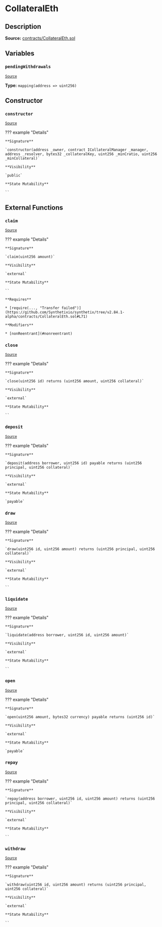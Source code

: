 # CollateralEth

## Description

**Source:** [contracts/CollateralEth.sol](https://github.com/Synthetixio/synthetix/tree/v2.84.1-alpha/contracts/CollateralEth.sol)

## Variables

### `pendingWithdrawals`

<sub>[Source](https://github.com/Synthetixio/synthetix/tree/v2.84.1-alpha/contracts/CollateralEth.sol#L12)</sub>

**Type:** `mapping(address => uint256)`

## Constructor

### `constructor`

<sub>[Source](https://github.com/Synthetixio/synthetix/tree/v2.84.1-alpha/contracts/CollateralEth.sol#L14)</sub>

??? example "Details"

    **Signature**

    `constructor(address _owner, contract ICollateralManager _manager, address _resolver, bytes32 _collateralKey, uint256 _minCratio, uint256 _minCollateral)`

    **Visibility**

    `public`

    **State Mutability**

    ``

## External Functions

### `claim`

<sub>[Source](https://github.com/Synthetixio/synthetix/tree/v2.84.1-alpha/contracts/CollateralEth.sol#L65)</sub>

??? example "Details"

    **Signature**

    `claim(uint256 amount)`

    **Visibility**

    `external`

    **State Mutability**

    ``

    **Requires**

    * [require(..., "Transfer failed")](https://github.com/Synthetixio/synthetix/tree/v2.84.1-alpha/contracts/CollateralEth.sol#L71)

    **Modifiers**

    * [nonReentrant](#nonreentrant)

### `close`

<sub>[Source](https://github.com/Synthetixio/synthetix/tree/v2.84.1-alpha/contracts/CollateralEth.sol#L27)</sub>

??? example "Details"

    **Signature**

    `close(uint256 id) returns (uint256 amount, uint256 collateral)`

    **Visibility**

    `external`

    **State Mutability**

    ``

### `deposit`

<sub>[Source](https://github.com/Synthetixio/synthetix/tree/v2.84.1-alpha/contracts/CollateralEth.sol#L33)</sub>

??? example "Details"

    **Signature**

    `deposit(address borrower, uint256 id) payable returns (uint256 principal, uint256 collateral)`

    **Visibility**

    `external`

    **State Mutability**

    `payable`

### `draw`

<sub>[Source](https://github.com/Synthetixio/synthetix/tree/v2.84.1-alpha/contracts/CollateralEth.sol#L51)</sub>

??? example "Details"

    **Signature**

    `draw(uint256 id, uint256 amount) returns (uint256 principal, uint256 collateral)`

    **Visibility**

    `external`

    **State Mutability**

    ``

### `liquidate`

<sub>[Source](https://github.com/Synthetixio/synthetix/tree/v2.84.1-alpha/contracts/CollateralEth.sol#L55)</sub>

??? example "Details"

    **Signature**

    `liquidate(address borrower, uint256 id, uint256 amount)`

    **Visibility**

    `external`

    **State Mutability**

    ``

### `open`

<sub>[Source](https://github.com/Synthetixio/synthetix/tree/v2.84.1-alpha/contracts/CollateralEth.sol#L23)</sub>

??? example "Details"

    **Signature**

    `open(uint256 amount, bytes32 currency) payable returns (uint256 id)`

    **Visibility**

    `external`

    **State Mutability**

    `payable`

### `repay`

<sub>[Source](https://github.com/Synthetixio/synthetix/tree/v2.84.1-alpha/contracts/CollateralEth.sol#L43)</sub>

??? example "Details"

    **Signature**

    `repay(address borrower, uint256 id, uint256 amount) returns (uint256 principal, uint256 collateral)`

    **Visibility**

    `external`

    **State Mutability**

    ``

### `withdraw`

<sub>[Source](https://github.com/Synthetixio/synthetix/tree/v2.84.1-alpha/contracts/CollateralEth.sol#L37)</sub>

??? example "Details"

    **Signature**

    `withdraw(uint256 id, uint256 amount) returns (uint256 principal, uint256 collateral)`

    **Visibility**

    `external`

    **State Mutability**

    ``
